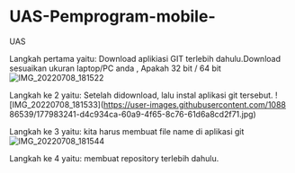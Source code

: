 # UAS-Pemprogram-mobile-
UAS 

Langkah pertama yaitu: 
Download aplikiasi GIT terlebih dahulu.Download sesuaikan ukuran laptop/PC anda , Apakah 32 bit / 64 bit
![IMG_20220708_181522](https://user-images.githubusercontent.com/108886539/177982920-1d7a339e-d25c-422a-9e49-afa8978e2609.jpg)


Langkah ke 2 yaitu:
Setelah didownload, lalu instal aplikasi git tersebut.
![IMG_20220708_181533](https://user-images.githubusercontent.com/1088
86539/177983241-d4c934ca-60a9-4f65-8c76-61d6a8cd2f71.jpg)


Langkah ke 3 yaitu: 
kita harus membuat file name di aplikasi git
![IMG_20220708_181544](https://user-images.githubusercontent.com/108886539/177984110-c067b4c9-9e41-4cc0-9c5f-f5c70f0a9f7d.jpg)

Langkah ke 4 yaitu: 
membuat repository terlebih dahulu.
